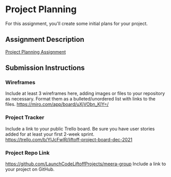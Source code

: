 # Project Planning
For this assignment, you'll create some initial plans for your project.

## Assignment Description
[Project Planning Assignment](https://education.launchcode.org/liftoff/modules/assignments/project-planning)

## Submission Instructions

### Wireframes

Include at least 3 wireframes here, adding images or files to your repository as necessary. Format them as a bulleted/unordered list with links to the files.
https://miro.com/app/board/uXjVObn_KlY=/
### Project Tracker

Include a link to your public Trello board. Be sure you have user stories added for at least your first 2-week sprint.
https://trello.com/b/YlJcFwlR/liftoff-project-board-dec-2021
### Project Repo Link
https://github.com/LaunchCodeLiftoffProjects/meera-group
Include a link to your project on GitHub.
